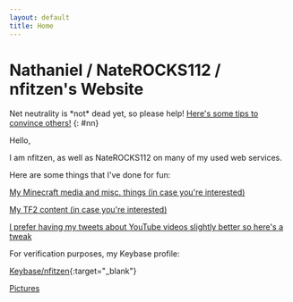 ```yaml
---
layout: default
title: Home
---
```


# Nathaniel / NateROCKS112 / nfitzen's Website

Net neutrality is \*not\* dead yet, so please help! [Here's some tips to convince others!](netneutrality)
{: #nn}

Hello,

I am nfitzen, as well as NateROCKS112 on many of my used web services.

Here are some things that I've done for fun:

[My Minecraft media and misc. things \(in case you're interested\)](mc-content/)

[My TF2 content \(in case you're interested\)](tf2-content)

[I prefer having my tweets about YouTube videos slightly better so here's a tweak](like-tweet-generator/)

For verification purposes, my Keybase profile:

[Keybase/nfitzen](//keybase.io/nfitzen){:target="_blank"}



[Pictures](/pictures/)
